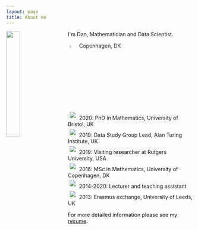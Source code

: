 ```yaml
---
layout: page
title: About me
---
```


<img align="left" src="{{ site.baseurl }}/img/2mt.jpg" style="width:27%; margin-right:30px">

I'm Dan, Mathematician and Data Scientist.

<img src="{{ site.baseurl }}/img/icon-home.png" style="margin:5px; width:4%">Copenhagen, DK<br>
<!--![alt](img/icon-briefcase.png) TBA<br>-->
<img src="{{ site.baseurl }}/img/icon-student.png" style="margin:5px"> 2020: PhD in Mathematics, University of Bristol, UK<br>
<img src="{{ site.baseurl }}/img/icon-data.png" style="margin:5px"> 2019: Data Study Group Lead, Alan Turing Institute, UK<br>
<img src="{{ site.baseurl }}/img/icon-physics.png" style="margin:5px"> 2019: Visiting researcher at Rutgers University, USA<br>
<img src="{{ site.baseurl }}/img/icon-degree.png" style="margin:5px"> 2016: MSc in Mathematics, University of Copenhagen, DK<br>
<img src="{{ site.baseurl }}/img/icon-teaching.png" style="margin:5px"> 2014-2020: Lecturer and teaching assistant<br>
<img src="{{ site.baseurl }}/img/icon-airplane.png" style="margin:5px"> 2013: Erasmus exchange, University of Leeds, UK<br>

For more detailed information please see my [resume](/img/resume.pdf).
